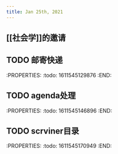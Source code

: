 ```yaml
---
title: Jan 25th, 2021
---
```


## [[社会学]]的邀请
## TODO 邮寄快递
:PROPERTIES:
:todo: 1611545129876
:END:
## TODO agenda处理
:PROPERTIES:
:todo: 1611545146896
:END:
## TODO scrviner目录
:PROPERTIES:
:todo: 1611545170949
:END:
##
